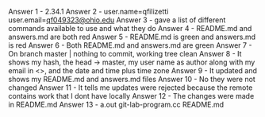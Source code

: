Answer 1 - 2.34.1
Answer 2 - user.name=qfilizetti user.email=qf049323@ohio.edu
Answer 3 - gave a list of different commands available to use and what they do
Answer 4 - README.md and answers.md are both red
Answer 5 - README.md is green and answers.md is red
Answer 6 - Both README.md and answers.md are green
Answer 7 - On branch master | nothing to commit, working tree clean
Answer 8 - It shows my hash, the head -> master, my user name as author along with my email in <>, and the date and time plus time zone
Answer 9 - It updated and shows my README.md and answers.md files
Answer 10 - No they were not changed
Answer 11 - It tells me updates were rejected because the remote contains work that I dont have locally
Answer 12 - The changes were made in README.md
Answer 13 - a.out git-lab-program.cc README.md